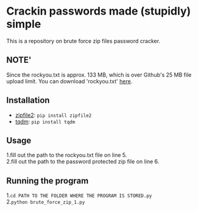 # Crackin passwords made (stupidly) simple
This is a repository on brute force zip files password cracker.

## NOTE'
Since the rockyou.txt is approx. 133 MB, which is over Github's 25 MB file upload limit. You can download 'rockyou.txt' [here](https://github.com/brannondorsey/naive-hashcat/releases/download/data/rockyou.txt).

## Installation
- [zipfile2](https://pypi.org/project/zipfile2/): `pip install zipfile2`
- [tqdm](https://pypi.org/project/tqdm/): `pip install tqdm`

## Usage
1.fill out the path to the rockyou.txt file on line 5.\
2.fill out the path to the password protected zip file on line 6.

## Running the program
1.`cd PATH TO THE FOLDER WHERE THE PROGRAM IS STORED.py`\
2.`python brute_force_zip_1.py`
